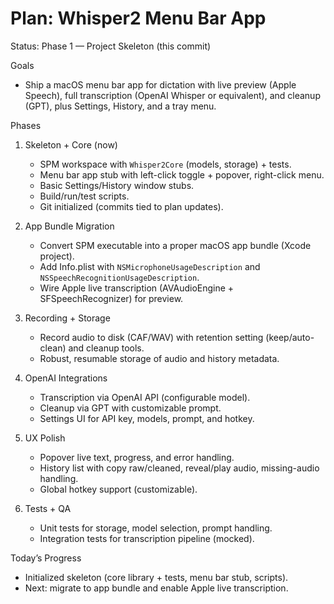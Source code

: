 # Plan: Whisper2 Menu Bar App

Status: Phase 1 — Project Skeleton (this commit)

Goals
- Ship a macOS menu bar app for dictation with live preview (Apple Speech), full transcription (OpenAI Whisper or equivalent), and cleanup (GPT), plus Settings, History, and a tray menu.

Phases
1) Skeleton + Core (now)
   - SPM workspace with `Whisper2Core` (models, storage) + tests.
   - Menu bar app stub with left-click toggle + popover, right-click menu.
   - Basic Settings/History window stubs.
   - Build/run/test scripts.
   - Git initialized (commits tied to plan updates).

2) App Bundle Migration
   - Convert SPM executable into a proper macOS app bundle (Xcode project).
   - Add Info.plist with `NSMicrophoneUsageDescription` and `NSSpeechRecognitionUsageDescription`.
   - Wire Apple live transcription (AVAudioEngine + SFSpeechRecognizer) for preview.

3) Recording + Storage
   - Record audio to disk (CAF/WAV) with retention setting (keep/auto-clean) and cleanup tools.
   - Robust, resumable storage of audio and history metadata.

4) OpenAI Integrations
   - Transcription via OpenAI API (configurable model).
   - Cleanup via GPT with customizable prompt.
   - Settings UI for API key, models, prompt, and hotkey.

5) UX Polish
   - Popover live text, progress, and error handling.
   - History list with copy raw/cleaned, reveal/play audio, missing-audio handling.
   - Global hotkey support (customizable).

6) Tests + QA
   - Unit tests for storage, model selection, prompt handling.
   - Integration tests for transcription pipeline (mocked).

Today’s Progress
- Initialized skeleton (core library + tests, menu bar stub, scripts).
- Next: migrate to app bundle and enable Apple live transcription.
